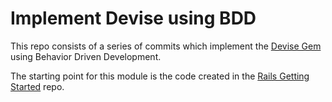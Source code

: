 # Implement Devise using BDD

This repo consists of a series of commits which implement the [Devise Gem](https://github.com/plataformatec/devise) using Behavior Driven Development.

The starting point for this module is the code created in the [Rails Getting Started](https://github.com/software-academy/rails_getting_started_bdd) repo.

